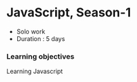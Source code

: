 # JavaScript, Season-1

- Solo work
- Duration : 5 days

### Learning objectives

Learning Javascript
